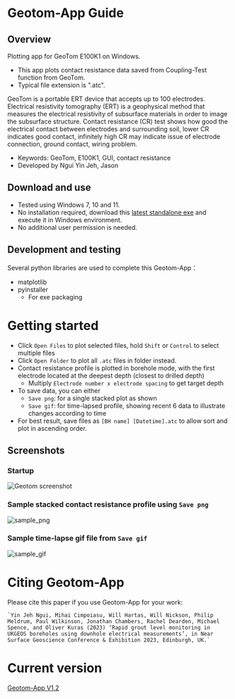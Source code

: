 # Geotom-App Guide

## Overview
Plotting app for GeoTom E100K1 on Windows.
- This app plots contact resistance data saved from Coupling-Test function from GeoTom.
- Typical file extension is ".atc".

GeoTom is a portable ERT device that accepts up to 100 electrodes.
Electrical resistivity tomography (ERT) is a geophysical method that measures the electrical resistivity of subsurface materials in order to image the subsurface structure. 
Contact resistance (CR) test shows how good the electrical contact between electrodes and surrounding soil, lower CR indicates good contact, infinitely high CR may indicate issue of electrode connection, ground contact, wiring problem.

- Keywords: GeoTom, E100K1, GUI, contact resistance
- Developed by Ngui Yin Jeh, Jason

## Download and use
- Tested using Windows 7, 10 and 11.
- No installation required, download this [latest standalone exe](https://github.com/flyercarol/Geotom/raw/main/v1.2/geotom_app.exe) and execute it in Windows environment.
- No additional user permission is needed.

## Development and testing
Several python libraries are used to complete this Geotom-App：
- matplotlib
- pyinstaller
	- For exe packaging

# Getting started
- Click `Open Files` to plot selected files, hold `Shift` or `Control` to select multiple files
- Click `Open Folder` to plot all `.atc` files in folder instead.
- Contact resistance profile is plotted in borehole mode, with the first electrode located at the deepest depth (closest to drilled depth)
  - Multiply `Electrode number x electrode spacing` to get target depth
- To save data, you can either
  - `Save png`: for a single stacked plot as shown
  - `Save gif`: for time-lapsed profile, showing recent 6 data to illustrate changes according to time
- For best result, save files as `[BH name] [Datetime].atc` to allow sort and plot in ascending order.

## Screenshots
### Startup
![Geotom screenshot](image/image.png)

### Sample stacked contact resistance profile using `Save png`
![sample_png](image/BTM%20demo.png)

### Sample time-lapse gif file from `Save gif`
![sample_gif](image/Btm%20gif.gif)


# Citing Geotom-App
Please cite this paper if you use Geotom-App for your work:

	`Yin Jeh Ngui, Mihai Cimpoiasu, Will Hartas, Will Nickson, Philip Meldrum, Paul Wilkinson, Jonathan Chambers, Rachel Dearden, Michael Spence, and Oliver Kuras (2023) ‘Rapid grout level monitoring in UKGEOS boreholes using downhole electrical measurements’, in Near Surface Geoscience Conference & Exhibition 2023, Edinburgh, UK.`

# Current version
[Geotom-App V1.2](https://github.com/flyercarol/Geotom/raw/main/v1.2/geotom_app.exe)
